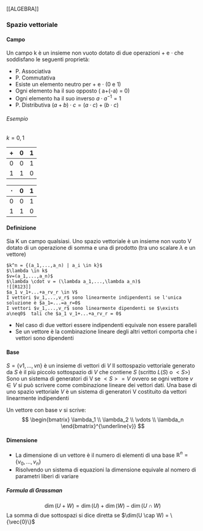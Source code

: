 [[ALGEBRA]]
### Spazio vettoriale

#### Campo 
Un campo k è un insieme non vuoto dotato di due operazioni $+$ e $\cdot$ che soddisfano le seguenti proprietà:
- P. Associativa
- P. Commutativa
- Esiste un elemento neutro per $+$ e $\cdot$  (0 e 1)
- Ogni elemento ha il suo opposto ( a+(-a) = 0)
- Ogni elemento ha il suo inverso $a \cdot a^{-1}=1$
- P. Distributiva  $(a+b)\cdot c = (a\cdot c)+(b\cdot c)$
###### Esempio
$k = {0,1}$

| +   | 0   | 1   |
| --- | --- | --- |
| 0   | 0   | 1   |
| 1   | 1   | 0   |

| $\cdot$ | 0   | 1   |
| ------- | --- | --- |
| 0       | 0   | 1   |
| 1       | 1   | 0   |

#### Definizione
Sia K un campo qualsiasi.
Uno spazio vettoriale è un insieme non vuoto V dotato di un operazione di somma e una di prodotto (tra uno scalare $\lambda$ e un vettore)

	$k^n = {(a_1,...,a_n) | a_i \in k}$
	$\lambda \in k$
	$v=(a_1,...,a_n)$
	$\lambda \cdot v = (\lambda a_1,...,\lambda a_n)$
	![[R123]]
	$a_1 v_1+...+a_rv_r \in V$
	I vettori $v_1,...,v_r$ sono linearmente indipendenti se l'unica soluzione è $a_1=...=a_r=0$
	I vettori $v_1,...,v_r$ sono linearmente dipendenti se $\exists a\neq0$  tali che $a_1 v_1+...+a_rv_r = 0$ 
- Nel caso di due vettori essere indipendenti equivale non essere paralleli
- Se un vettore è la combinazione lineare degli altri vettori comporta che i vettori sono dipendenti
#### Base
$S = \{v1,...,vn\}$ è un insieme di vettori di $V$ 
Il sottospazio vettoriale generato da $S$ è il più piccolo sottospazio di $V$ che contiene $S$ (scritto $L(S)$ o $<S>$)
Sono un sistema di generatori di V se $<S> = V$ ovvero se ogni vettore $v\in V$ si può scrivere come combinazione lineare dei vettori dati.
Una base di uno spazio vettoriale $V$ è un sistema di generatori V costituito da vettori linearmente indipendenti

Un vettore con base $v$ si scrive:
$$
\begin{bmatrix}
\lambda_1 \\
\lambda_2 \\
\vdots \\
\lambda_n
\end{bmatrix}^{\underline{v}}
$$

#### Dimensione
- La dimensione di un vettore è il numero di elementi  di una base $\mathbb{R}^n = \{v_0,...,v_n\}$
- Risolvendo un sistema di equazioni la dimensione equivale al nomero di parametri liberi di variare
##### Formula di Grassman
$$
\dim(U + W) = \dim(U) + \dim(W) - \dim(U \cap W)
$$
La somma di due sottospazi si dice diretta se $\dim(U \cap W) = \{\vec{0}\}$
